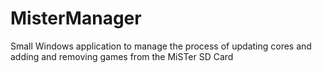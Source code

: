 # MisterManager
Small Windows application to manage the process of updating cores and adding and removing games from the MiSTer SD Card
